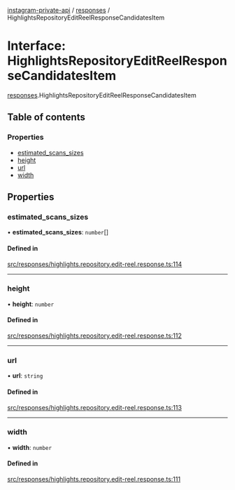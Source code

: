 [instagram-private-api](../../README.md) / [responses](../../modules/responses.md) / HighlightsRepositoryEditReelResponseCandidatesItem

# Interface: HighlightsRepositoryEditReelResponseCandidatesItem

[responses](../../modules/responses.md).HighlightsRepositoryEditReelResponseCandidatesItem

## Table of contents

### Properties

- [estimated\_scans\_sizes](HighlightsRepositoryEditReelResponseCandidatesItem.md#estimated_scans_sizes)
- [height](HighlightsRepositoryEditReelResponseCandidatesItem.md#height)
- [url](HighlightsRepositoryEditReelResponseCandidatesItem.md#url)
- [width](HighlightsRepositoryEditReelResponseCandidatesItem.md#width)

## Properties

### estimated\_scans\_sizes

• **estimated\_scans\_sizes**: `number`[]

#### Defined in

[src/responses/highlights.repository.edit-reel.response.ts:114](https://github.com/Nerixyz/instagram-private-api/blob/b3351b9/src/responses/highlights.repository.edit-reel.response.ts#L114)

___

### height

• **height**: `number`

#### Defined in

[src/responses/highlights.repository.edit-reel.response.ts:112](https://github.com/Nerixyz/instagram-private-api/blob/b3351b9/src/responses/highlights.repository.edit-reel.response.ts#L112)

___

### url

• **url**: `string`

#### Defined in

[src/responses/highlights.repository.edit-reel.response.ts:113](https://github.com/Nerixyz/instagram-private-api/blob/b3351b9/src/responses/highlights.repository.edit-reel.response.ts#L113)

___

### width

• **width**: `number`

#### Defined in

[src/responses/highlights.repository.edit-reel.response.ts:111](https://github.com/Nerixyz/instagram-private-api/blob/b3351b9/src/responses/highlights.repository.edit-reel.response.ts#L111)
